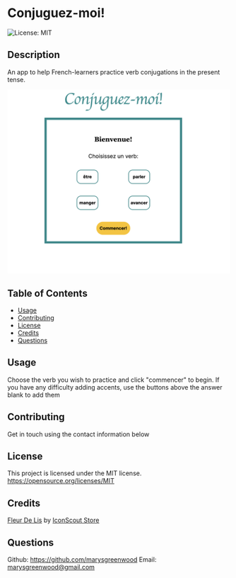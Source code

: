 # Conjuguez-moi!

![License: MIT](https://img.shields.io/badge/License-MIT-yellow.svg)

## Description

An app to help French-learners practice verb conjugations in the present tense.

![screenshot](public/Screenshot.png)

## Table of Contents

- [Usage](#usage)
- [Contributing](#contributing)
- [License](#license)
- [Credits](#credits)
- [Questions](#questions)

## Usage

Choose the verb you wish to practice and click "commencer" to begin. If you have any difficulty adding accents, use the buttons above the answer blank to add them

## Contributing

Get in touch using the contact information below

## License

This project is licensed under the MIT license.
https://opensource.org/licenses/MIT

## Credits

<a href="https://iconscout.com/icons/fleur-de-lis" class="text-underline font-size-sm" target="_blank">Fleur De Lis</a> by <a href="https://iconscout.com/contributors/iconscout" class="text-underline font-size-sm" target="_blank">IconScout Store</a>

## Questions

Github: https://github.com/marysgreenwood
Email: marysgreenwood@gmail.com
